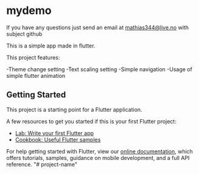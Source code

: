 # mydemo

If you have any questions just send an email at mathias344@live.no with subject github

This is a simple app made in flutter.

This project features:

-Theme change setting
-Text scaling setting
-Simple navigation
-Usage of simple flutter animation

## Getting Started

This project is a starting point for a Flutter application.

A few resources to get you started if this is your first Flutter project:

- [Lab: Write your first Flutter app](https://flutter.dev/docs/get-started/codelab)
- [Cookbook: Useful Flutter samples](https://flutter.dev/docs/cookbook)

For help getting started with Flutter, view our
[online documentation](https://flutter.dev/docs), which offers tutorials,
samples, guidance on mobile development, and a full API reference.
"# project-name" 

